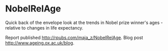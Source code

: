 # NobelRelAge
Quick back of the envelope look at the trends in Nobel prize winner's ages - relative to changes in life expectancy.

Report published http://rpubs.com/maja_z/NobelRelAge.
Blog post http://www.ageing.ox.ac.uk/blog.